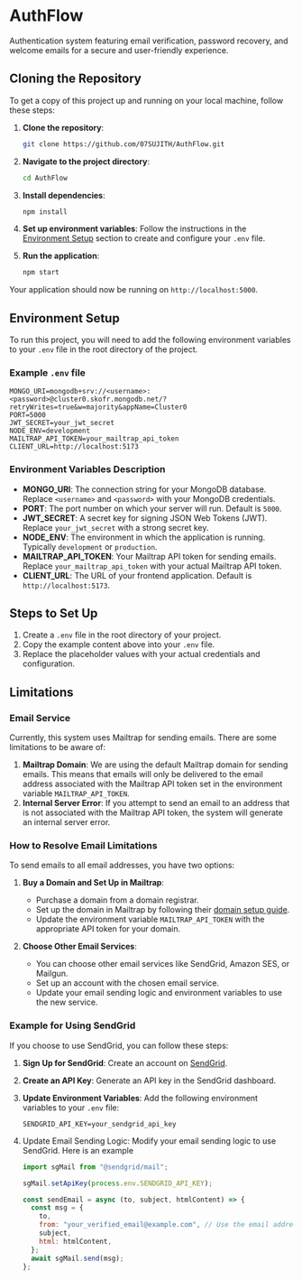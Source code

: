 # AuthFlow

Authentication system featuring email verification, password recovery, and welcome emails for a secure and user-friendly experience.

## Cloning the Repository

To get a copy of this project up and running on your local machine, follow these steps:

1. **Clone the repository**:
   ```sh
   git clone https://github.com/07SUJITH/AuthFlow.git
   ```
2. **Navigate to the project directory**:
   ```sh
   cd AuthFlow
   ```
3. **Install dependencies**:
   ```sh
   npm install
   ```
4. **Set up environment variables**:
   Follow the instructions in the [Environment Setup](#environment-setup) section to create and configure your `.env` file.

5. **Run the application**:
   ```sh
   npm start
   ```

Your application should now be running on `http://localhost:5000`.

## Environment Setup

To run this project, you will need to add the following environment variables to your `.env` file in the root directory of the project.

### Example `.env` file

```properties
MONGO_URI=mongodb+srv://<username>:<password>@cluster0.skofr.mongodb.net/?retryWrites=true&w=majority&appName=Cluster0
PORT=5000
JWT_SECRET=your_jwt_secret
NODE_ENV=development
MAILTRAP_API_TOKEN=your_mailtrap_api_token
CLIENT_URL=http://localhost:5173
```

### Environment Variables Description

- **MONGO_URI**: The connection string for your MongoDB database. Replace `<username>` and `<password>` with your MongoDB credentials.
- **PORT**: The port number on which your server will run. Default is `5000`.
- **JWT_SECRET**: A secret key for signing JSON Web Tokens (JWT). Replace `your_jwt_secret` with a strong secret key.
- **NODE_ENV**: The environment in which the application is running. Typically `development` or `production`.
- **MAILTRAP_API_TOKEN**: Your Mailtrap API token for sending emails. Replace `your_mailtrap_api_token` with your actual Mailtrap API token.
- **CLIENT_URL**: The URL of your frontend application. Default is `http://localhost:5173`.

## Steps to Set Up

1. Create a `.env` file in the root directory of your project.
2. Copy the example content above into your `.env` file.
3. Replace the placeholder values with your actual credentials and configuration.

## Limitations

### Email Service

Currently, this system uses Mailtrap for sending emails. There are some limitations to be aware of:

1. **Mailtrap Domain**: We are using the default Mailtrap domain for sending emails. This means that emails will only be delivered to the email address associated with the Mailtrap API token set in the environment variable `MAILTRAP_API_TOKEN`.
2. **Internal Server Error**: If you attempt to send an email to an address that is not associated with the Mailtrap API token, the system will generate an internal server error.

### How to Resolve Email Limitations

To send emails to all email addresses, you have two options:

1. **Buy a Domain and Set Up in Mailtrap**:

   - Purchase a domain from a domain registrar.
   - Set up the domain in Mailtrap by following their [domain setup guide](https://help.mailtrap.io/article/44-custom-smtp-domains).
   - Update the environment variable `MAILTRAP_API_TOKEN` with the appropriate API token for your domain.

2. **Choose Other Email Services**:
   - You can choose other email services like SendGrid, Amazon SES, or Mailgun.
   - Set up an account with the chosen email service.
   - Update your email sending logic and environment variables to use the new service.

### Example for Using SendGrid

If you choose to use SendGrid, you can follow these steps:

1. **Sign Up for SendGrid**: Create an account on [SendGrid](https://sendgrid.com/).
2. **Create an API Key**: Generate an API key in the SendGrid dashboard.
3. **Update Environment Variables**: Add the following environment variables to your `.env` file:
   ```properties
   SENDGRID_API_KEY=your_sendgrid_api_key
   ```
4. Update Email Sending Logic: Modify your email sending logic to use SendGrid. Here is an example

   ```javascript
   import sgMail from "@sendgrid/mail";

   sgMail.setApiKey(process.env.SENDGRID_API_KEY);

   const sendEmail = async (to, subject, htmlContent) => {
     const msg = {
       to,
       from: "your_verified_email@example.com", // Use the email address you verified with SendGrid
       subject,
       html: htmlContent,
     };
     await sgMail.send(msg);
   };
   ```
